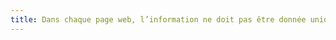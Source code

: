 ```yaml
---
title: Dans chaque page web, l’information ne doit pas être donnée uniquement par la couleur. Cette règle est-elle respectée ?
---
```

